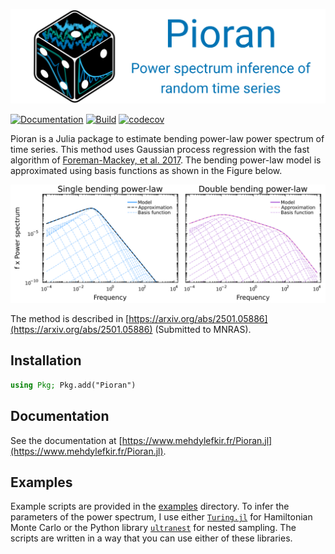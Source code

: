 [![Banner of pioran power spectrum inference of random time series](./docs/src/assets/banner_desc.svg)](#)

[![Documentation](https://github.com/mlefkir/Pioran.jl/actions/workflows/documentation.yml/badge.svg)](https://github.com/mlefkir/Pioran.jl/actions/workflows/documentation.yml) [![Build](https://github.com/mlefkir/Pioran.jl/actions/workflows/testbuild.yml/badge.svg)](https://github.com/mlefkir/Pioran.jl/actions/workflows/testbuild.yml)
[![codecov](https://codecov.io/gh/mlefkir/Pioran.jl/graph/badge.svg?token=88LNFU2VKD)](https://codecov.io/gh/mlefkir/Pioran.jl)

Pioran is a Julia package to estimate bending power-law power spectrum of time series. This method uses Gaussian process regression with the fast algorithm of [Foreman-Mackey, et al. 2017](https://ui.adsabs.harvard.edu/abs/2017AJ....154..220F/abstract). The bending power-law model is approximated using basis functions as shown in the Figure below.

[![Basis functions of the bending power-law model](./extra/approximation.svg)](#)

The method is described in [https://arxiv.org/abs/2501.05886](https://arxiv.org/abs/2501.05886) (Submitted to MNRAS).

## Installation

```julia
using Pkg; Pkg.add("Pioran")
```

## Documentation

See the documentation at [https://www.mehdylefkir.fr/Pioran.jl](https://www.mehdylefkir.fr/Pioran.jl).

## Examples

Example scripts are provided in the [examples](./examples) directory. To infer the parameters of the power spectrum, I use either [`Turing.jl`](https://github.com/TuringLang/Turing.jl) for Hamiltonian Monte Carlo or the Python library [`ultranest`](https://github.com/JohannesBuchner/UltraNest) for nested sampling. The scripts are written in a way that you can use either of these libraries.
